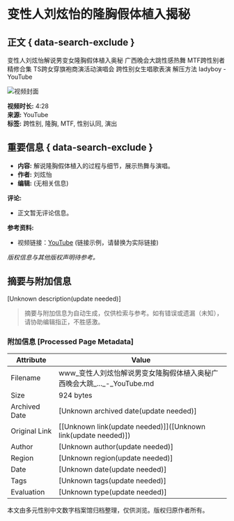 # 变性人刘炫怡的隆胸假体植入揭秘

## 正文 { data-search-exclude }


变性人刘炫怡解说男变女隆胸假体植入奥秘 广西晚会大跳性感热舞 MTF跨性别者精修合集 TS跨女穿旗袍商演活动演唱会 跨性别女生唱歌表演 解压方法 ladyboy - YouTube

![视频封面](https://i.ytimg.com/an/FgZCfqwed7r17XD8UMeOGw/featured_channel.jpg?v=6133496a)

**视频时长:** 4:28  
**来源:** YouTube  
**标签:** 跨性别, 隆胸, MTF, 性别认同, 演出  

## 重要信息 { data-search-exclude }
- **内容:** 解说隆胸假体植入的过程与细节，展示热舞与演唱。
- **作者:** 刘炫怡  
- **编辑:** (无相关信息)

**评论:**  
- 正文暂无评论信息。

**参考资料:**  
- 视频链接：[YouTube](https://www.youtube.com/watch?v=XXXXXXXX)  (链接示例，请替换为实际链接)

*版权信息与其他版权声明待参考。*
<!-- tcd_original_link https://www.youtube.com/watch?v=lSmP7-uIQ8A -->


## 摘要与附加信息

<!-- tcd_abstract -->
[Unknown description(update needed)]
<!-- tcd_abstract_end -->

> 摘要与附加信息为自动生成，仅供检索与参考。如有错误或遗漏（未知），请协助编辑指正，不胜感激。

### 附加信息 [Processed Page Metadata]

| Attribute       | Value                                  |
|-----------------|----------------------------------------|
| Filename        | www_变性人刘炫怡解说男变女隆胸假体植入奥秘广西晚会大跳_..._-_YouTube.md                             |
| Size            | 924 bytes                           |
| Archived Date   | [Unknown archived date(update needed)]                             |
| Original Link   | [[Unknown link(update needed)]]([Unknown link(update needed)])                       |
| Author          | [Unknown author(update needed)]                               |
| Region          | [Unknown region(update needed)]                               |
| Date            | [Unknown date(update needed)]                                 |
| Tags            | [Unknown tags(update needed)]                                 |
| Evaluation            | [Unknown type(update needed)]                                 |
<!-- tcd_table_end -->

本文由多元性别中文数字档案馆归档整理，仅供浏览。版权归原作者所有。
